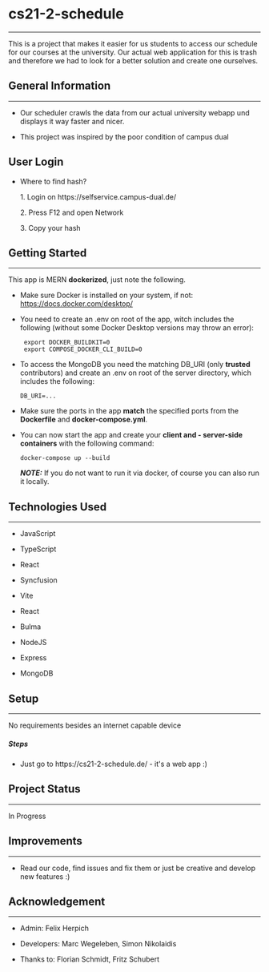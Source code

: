 <h1>cs21-2-schedule</h1>
<hr><p>This is a project that makes it easier for us students to access our schedule for our courses at the university. Our actual web application for this is trash and therefore we had to look for a better solution and create one ourselves.</p>
<h2>General Information</h2>
<hr><ul>
<li>Our scheduler crawls the data from our actual university webapp und displays it way faster and nicer.</li>
</ul><ul>
<li>This project was inspired by the poor condition of campus dual</li>
</ul>
<h2>User Login</h2>
<ul>
<li>Where to find hash?</li>
<p>1. Login on https://selfservice.campus-dual.de/ </p>
<p>2. Press F12 and open Network</p>
<p>3. Copy your hash </p>
</ul>



## Getting Started

---

This app is MERN **dockerized**, just note the following.

- Make sure Docker is installed on your system, if not: https://docs.docker.com/desktop/

- You need to create an .env on root of the app, witch includes the following (without some Docker Desktop versions may throw an error):
  ```
   export DOCKER_BUILDKIT=0
   export COMPOSE_DOCKER_CLI_BUILD=0
  ```
- To access the MongoDB you need the matching DB_URI (only **trusted** contributors) and create an .env on root of the server directory, which includes the following:
  ```
  DB_URI=...
  ```
- Make sure the ports in the app **match** the specified ports from the **Dockerfile** and **docker-compose.yml**.

- You can now start the app and create your **client and - server-side containers** with the following command:
  ```
  docker-compose up --build
  ```
  **_NOTE:_** If you do not want to run it via docker, of course you can also run it locally.

<h2>Technologies Used</h2>
<hr><ul>
<li>JavaScript</li>
</ul><ul>
<li>TypeScript</li>
</ul><ul>
<li>React</li>
</ul><ul>
<li>Syncfusion</li>
</ul><ul>
<li>Vite</li>
</ul><ul>
<li>React</li>
</ul><ul>
<li>Bulma</li>
</ul><ul>
<li>NodeJS</li>
</ul><ul>
<li>Express</li>
</ul><ul>
<li>MongoDB</li>
</ul><h2>Setup</h2>
<hr><p>No requirements besides an internet capable device</p><h5>Steps</h5><ul>
<li>Just go to https://cs21-2-schedule.de/ - it's a web app :)</li>
</ul><h2>Project Status</h2>
<hr><p>In Progress</p><h2>Improvements</h2>
<hr><ul>
<li>Read our code, find issues and fix them or just be creative and develop new features :)</li>
</ul><h2>Acknowledgement</h2>
<hr><ul>
<li>Admin: Felix Herpich</li>
</ul><ul>
<li>Developers: Marc Wegeleben, Simon Nikolaidis</li>
</ul><ul>
<li>Thanks to: Florian Schmidt, Fritz Schubert</li>
</ul>
